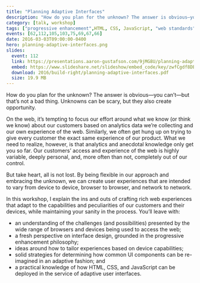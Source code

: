 ```yaml
---
title: "Planning Adaptive Interfaces"
description: "How do you plan for the unknown? The answer is obvious—you can’t—but that’s not a bad thing. Unknowns can be scary, but they also create opportunity."
category: [talk, workshop]
tags: ["progressive enhancement",HTML, CSS, JavaScript, "web standards"]
events: [62,112,105,103,75,69,67,66]
date: 2016-03-03T09:00:00-0400
hero: planning-adaptive-interfaces.png
slides:
  event: 112
  link: https://presentations.aaron-gustafson.com/9jMG8U/planning-adaptive-interfaces-workshop
  embed: https://www.slideshare.net/slideshow/embed_code/key/zwfCgdf8DEfIYh
  download: 2016/build-right/planning-adaptive-interfaces.pdf
  size: 19.9 MB
---
```


How do you plan for the unknown? The answer is obvious—you can’t—but that’s not a bad thing. Unknowns can be scary, but they also create opportunity.

On the web, it’s tempting to focus our effort around what we know (or think we know) about our customers based on analytics data we’re collecting and our own experience of the web. Similarly, we often get hung up on trying to give every customer the exact same experience of our product. What we need to realize, however, is that analytics and anecdotal knowledge only get you so far. Our customers’ access and experience of the web is highly variable, deeply personal, and, more often than not, completely out of our control.

But take heart, all is not lost. By being flexible in our approach and embracing the unknown, we can create user experiences that are intended to vary from device to device, browser to browser, and network to network.

In this workshop, I explain the ins and outs of crafting rich web experiences that adapt to the capabilities and peculiarities of our customers and their devices, while maintaining your sanity in the process. You’ll leave with:

* an understanding of the challenges (and possibilities) presented by the wide range of browsers and devices being used to access the web;
* a fresh perspective on interface design, grounded in the progressive enhancement philosophy;
* ideas around how to tailor experiences based on device capabilities;
* solid strategies for determining how common UI components can be re-imagined in an adaptive fashion; and
* a practical knowledge of how HTML, CSS, and JavaScript can be deployed in the service of adaptive user interfaces.
